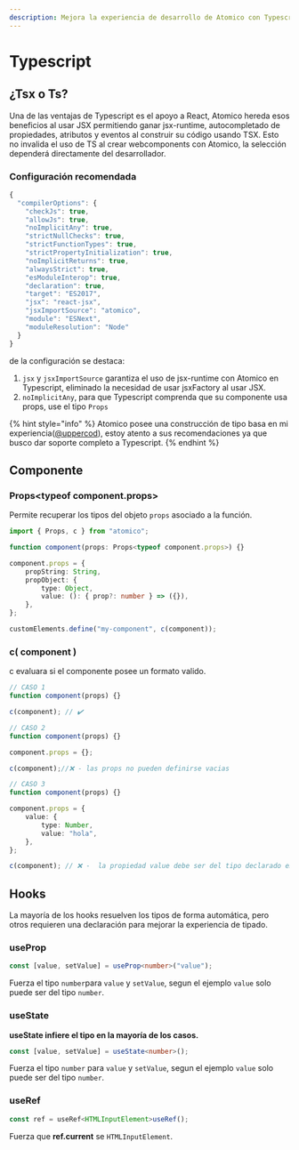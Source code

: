 ```yaml
---
description: Mejora la experiencia de desarrollo de Atomico con Typescript.
---
```


# Typescript

## ¿Tsx o Ts?

Una de las ventajas de Typescript es el apoyo a React, Atomico hereda esos beneficios al usar JSX permitiendo ganar jsx-runtime, autocompletado de propiedades, atributos y eventos al construir su código usando TSX. Esto no invalida el uso de TS al crear webcomponents con Atomico, la selección dependerá directamente del desarrollador.

### Configuración recomendada

```javascript
{
  "compilerOptions": {
    "checkJs": true,
    "allowJs": true,
    "noImplicitAny": true,
    "strictNullChecks": true,
    "strictFunctionTypes": true,
    "strictPropertyInitialization": true,
    "noImplicitReturns": true,
    "alwaysStrict": true,
    "esModuleInterop": true,
    "declaration": true,
    "target": "ES2017",
    "jsx": "react-jsx",
    "jsxImportSource": "atomico",
    "module": "ESNext",
    "moduleResolution": "Node"
  }
}
```

de la configuración se destaca:

1. `jsx` y `jsxImportSource`  garantiza el uso de jsx-runtime con Atomico en Typescript, eliminado la necesidad de usar jsxFactory al usar JSX.
2. `noImplicitAny`, para que Typescript comprenda que su componente usa props, use el tipo `Props`

{% hint style="info" %}
Atomico posee una construcción de tipo basa en mi experiencia\([@uppercod](https://twitter.com/uppercod)\), estoy atento a sus recomendaciones ya que busco dar soporte completo a Typescript.
{% endhint %}

## Componente

### Props&lt;typeof component.props&gt;

Permite recuperar los tipos del objeto `props` asociado a la función.

```typescript
import { Props, c } from "atomico";

function component(props: Props<typeof component.props>) {}

component.props = {
    propString: String,
    propObject: {
        type: Object,
        value: (): { prop?: number } => ({}),
    },
};

customElements.define("my-component", c(component));
```

### c\( component \)

c evaluara si el componente posee un formato valido.

```typescript
// CASO 1
function component(props) {}

c(component); // ✔️

// CASO 2
function component(props) {}

component.props = {};

c(component);//❌ - las props no pueden definirse vacias 

// CASO 3
function component(props) {}

component.props = {
    value: {
        type: Number,
        value: "hola",
    },
};

c(component); // ❌ -  la propiedad value debe ser del tipo declarado en type
```

## Hooks

La mayoría de los hooks resuelven los tipos de forma automática, pero otros requieren una declaración para mejorar la experiencia de tipado.

### useProp

```typescript
const [value, setValue] = useProp<number>("value");
```

Fuerza el tipo `number`para `value` y `setValue`, segun el ejemplo `value` solo puede ser del tipo `number`.

### useState

**useState infiere el tipo en la mayoría de los casos.**

```typescript
const [value, setValue] = useState<number>();
```

Fuerza el tipo `number` para `value` y `setValue`, segun el ejemplo `value` solo puede ser del tipo `number`.

### useRef

```typescript
const ref = useRef<HTMLInputElement>useRef();
```

Fuerza que **ref.current** se `HTMLInputElement`.

